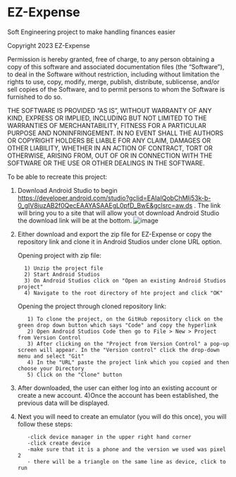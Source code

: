 # EZ-Expense
Soft Engineering project to make handling finances easier

Copyright 2023 EZ-Expense

Permission is hereby granted, free of charge, to any person obtaining a copy of this software and associated documentation files (the “Software”), to deal in the Software without restriction, including without limitation the rights to use, copy, modify, merge, publish, distribute, sublicense, and/or sell copies of the Software, and to permit persons to whom the Software is furnished to do so.

THE SOFTWARE IS PROVIDED “AS IS”, WITHOUT WARRANTY OF ANY KIND, EXPRESS OR IMPLIED, INCLUDING BUT NOT LIMITED TO THE WARRANTIES OF MERCHANTABILITY, FITNESS FOR A PARTICULAR PURPOSE AND NONINFRINGEMENT. IN NO EVENT SHALL THE AUTHORS OR COPYRIGHT HOLDERS BE LIABLE FOR ANY CLAIM, DAMAGES OR OTHER LIABILITY, WHETHER IN AN ACTION OF CONTRACT, TORT OR OTHERWISE, ARISING FROM, OUT OF OR IN CONNECTION WITH THE SOFTWARE OR THE USE OR OTHER DEALINGS IN THE SOFTWARE.


To be able to recreate this project:

1) Download Android Studio to begin https://developer.android.com/studio?gclid=EAIaIQobChMIj53k-b-0_gIV8iuzAB2f0QecEAAYASAAEgL0pfD_BwE&gclsrc=aw.ds . The link will bring you to a site that will allow yout ot download Android Studio the download link will be at the bottom.
![image](https://user-images.githubusercontent.com/55000983/232921413-f9e7b7e6-51e2-46f8-ad53-4c9cd7075ca9.png)



2) Either download and export the zip file for EZ-Expense or copy the repository link and clone it in Android Studios under clone URL option.
    
    Opening project with zip file:
    
         1) Unzip the project file
         2) Start Android Studios
         3) On Android Studios click on "Open an existing Android Studios project"
         4) Navigate to the root directory of hte project and click "OK"
   
   Opening the project through cloned repository link:
   
          1) To clone the project, on the GitHub repository click on the green drop down button which says "Code" and copy the hyperlink
          2) Open Android Studios Code then go to File > New > Project from Version Control
          3) After clicking on the "Project from Version Control" a pop-up screen will appear. In the "Version control" click the drop-down menu and select "Git"
          4) In the "URL" paste the project link which you copied and then choose your Directory
          5) Click on the "Clone" button
  
     
3) After downloaded, the user can either log into an existing account or create a new account.
4)Once the account has been established, the previous data will be displayed. 
5) Next you will need to create an emulator (you will do this once), you will follow these steps:

          -click device manager in the upper right hand corner
          -click create device
          -make sure that it is a phone and the version we used was pixel 2 
          - there will be a triangle on the same line as device, click to run














